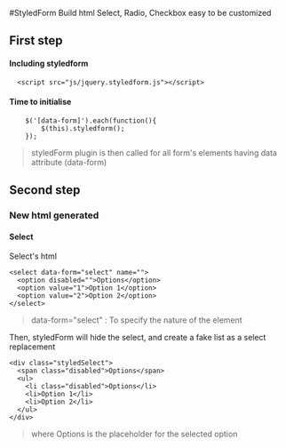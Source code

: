 #StyledForm
Build html Select, Radio, Checkbox easy to be customized

## First step

#### Including styledform
```
  <script src="js/jquery.styledform.js"></script>
```
  
#### Time to initialise
```
	$('[data-form]').each(function(){
		$(this).styledform();
	});
```
> styledForm plugin is then called for all form's elements having data attribute (data-form)
  
## Second step
### New html generated
#### Select
Select's html
```
<select data-form="select" name="">
  <option disabled="">Options</option>
  <option value="1">Option 1</option>
  <option value="2">Option 2</option>
</select>
```
> data-form="select" : To specify the nature of the element

Then, styledForm will hide the select, and create a fake list as a select replacement
```
<div class="styledSelect">
  <span class="disabled">Options</span>
  <ul>
    <li class="disabled">Options</li>
    <li>Option 1</li>
    <li>Option 2</li>
  </ul>
</div>
```
> where <span class="disabled">Options</span> is the placeholder for the selected option

  

